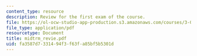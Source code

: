 ```yaml
---
content_type: resource
description: Review for the first exam of the course.
file: https://ol-ocw-studio-app-production.s3.amazonaws.com/courses/3-052-nanomechanics-of-materials-and-biomaterials-spring-2007/fa3587d7331494f3f63fa85bf5b5301d_midtrm_revie.pdf
file_type: application/pdf
resourcetype: Document
title: midtrm_revie.pdf
uid: fa3587d7-3314-94f3-f63f-a85bf5b5301d
---
```

